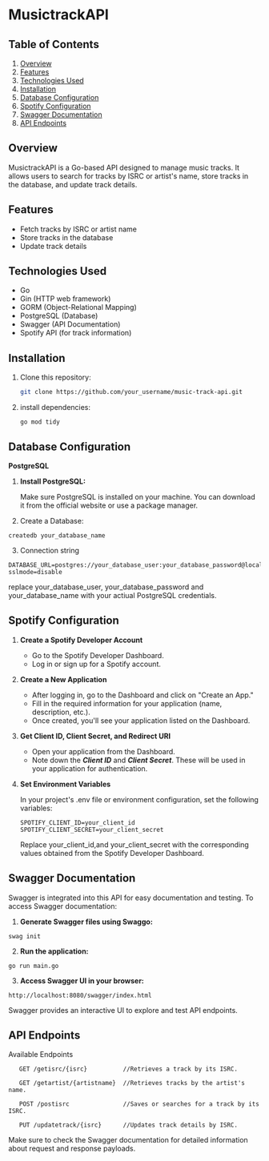 # MusictrackAPI

## Table of Contents
1. [Overview](#overview)
2. [Features](#features)
3. [Technologies Used](#technologies-used)
4. [Installation](#installation)
5. [Database Configuration](#database-configuration)
6. [Spotify Configuration](#spotify-configuration)
7. [Swagger Documentation](#swagger-documentation)
8. [API Endpoints](#api-endpoints)



## Overview

MusictrackAPI is a Go-based API designed to manage music tracks. It allows users to search for tracks by ISRC or artist's name, store tracks in the database, and update track details.

## Features

- Fetch tracks by ISRC or artist name
- Store tracks in the database
- Update track details

## Technologies Used

- Go
- Gin (HTTP web framework)
- GORM (Object-Relational Mapping)
- PostgreSQL (Database)
- Swagger (API Documentation)
- Spotify API (for track information)

## Installation

1. Clone this repository:

   ```bash
   git clone https://github.com/your_username/music-track-api.git
   

2. install dependencies:

   ```go mod tidy```


## Database Configuration
  
**PostgreSQL**

1. **Install PostgreSQL:**


   Make sure PostgreSQL is installed on your machine. You can download it from the official website or use a package manager.


2. Create a Database:

```
createdb your_database_name
```
3. Connection string

```
DATABASE_URL=postgres://your_database_user:your_database_password@localhost:5432/your_database_name?sslmode=disable
```
replace your_database_user, your_database_password and your_database_name with your actiual PostgreSQL credentials.
  

## Spotify Configuration

1. **Create a Spotify Developer Account**

    - Go to the Spotify Developer Dashboard.
    - Log in or sign up for a Spotify account.
  
2. **Create a New Application**

    - After logging in, go to the Dashboard and click on "Create an App."
    - Fill in the required information for your application (name, description, etc.).
    - Once created, you'll see your application listed on the Dashboard.
      
3. **Get Client ID, Client Secret, and Redirect URI**

    - Open your application from the Dashboard.
    - Note down the ***Client ID*** and ***Client Secret***. These will be used in your application for authentication.
    

4. **Set Environment Variables**

    In your project's .env file or environment configuration, set the following variables:

      
   ```
   SPOTIFY_CLIENT_ID=your_client_id
   SPOTIFY_CLIENT_SECRET=your_client_secret
   ```

   Replace your_client_id,and  your_client_secret with the corresponding values obtained from the Spotify Developer 
   Dashboard.

## Swagger Documentation

Swagger is integrated into this API for easy documentation and testing. To access Swagger documentation:

1. **Generate Swagger files using Swaggo:**

```
swag init
```

2. **Run the application:**
  
  ```
go run main.go

```

3. **Access Swagger UI in your browser:**

 ```
http://localhost:8080/swagger/index.html
```

 Swagger provides an interactive UI to explore and test API endpoints.


## API Endpoints

Available Endpoints

```
   GET /getisrc/{isrc}          //Retrieves a track by its ISRC.

   GET /getartist/{artistname}  //Retrieves tracks by the artist's name.

   POST /postisrc               //Saves or searches for a track by its ISRC.

   PUT /updatetrack/{isrc}      //Updates track details by ISRC.
```
  Make sure to check the Swagger documentation for detailed information about request and response payloads.

